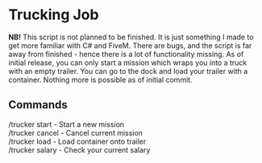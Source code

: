# Trucking Job
**NB!** This script is not planned to be finished. It is just something I made to get more familiar with C# and FiveM. There are bugs, and the script is far away from finished - hence there is a lot of functionality missing. As of initial release, you can only start a mission which wraps you into a truck with an empty trailer. You can go to the dock and load your trailer with a container. Nothing more is possible as of initial commit.

## Commands
/trucker start  - Start a new mission  
/trucker cancel  - Cancel current mission  
/trucker load  - Load container onto trailer  
/trucker salary  - Check your current salary  